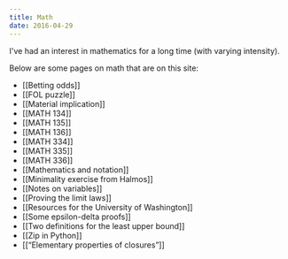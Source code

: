 ```yaml
---
title: Math
date: 2016-04-29
---
```


I've had an interest in mathematics for a long time (with varying intensity).

Below are some pages on math that are on this site:

- [[Betting odds]]
- [[FOL puzzle]]
- [[Material implication]]
- [[MATH 134]]
- [[MATH 135]]
- [[MATH 136]]
- [[MATH 334]]
- [[MATH 335]]
- [[MATH 336]]
- [[Mathematics and notation]]
- [[Minimality exercise from Halmos]]
- [[Notes on variables]]
- [[Proving the limit laws]]
- [[Resources for the University of Washington]]
- [[Some epsilon-delta proofs]]
- [[Two definitions for the least upper bound]]
- [[Zip in Python]]
- [[“Elementary properties of closures”]]
